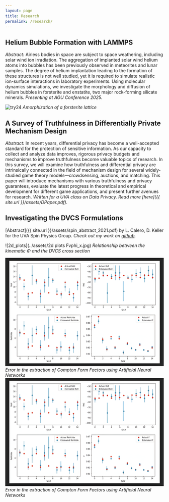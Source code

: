 ```yaml
---
layout: page
title: Research
permalink: /research/
---
```


## Helium Bubble Formation with LAMMPS

*Abstract:* Airless bodies in space are subject to space weathering, including solar wind ion irradiation. The aggregation of implanted solar wind helium atoms into bubbles has been previously observed in meteorites and lunar samples. The degree of helium implantation leading to the formation of these structures is not well studied, yet it is required to simulate realistic ion-surface interactions in laboratory experiments. Using molecular dynamics simulations, we investigate the morphology and diffusion of helium bubbles in forsterite and enstatite, two major rock-forming silicate minerals. *Presenting at AGU Conference 2025.*

![try24](../assets/diffusion_try24_5.gif)
*Amorphization of a forsterite lattice*

## A Survey of Truthfulness in Differentially Private Mechanism Design
*Abstract:* In recent years, differential privacy has become a well-accepted standard for the protection of sensitive information. As our capacity to collect and analyze data improves, rigorous privacy budgets and mechanisms to improve truthfulness become valuable topics of research. In this survey, we will examine how truthfulness and differential privacy are intrinsically connected in the field of mechanism design for several widely-studied game theory models—crowdsensing, auctions, and matching. This paper will introduce mechanisms with various truthfulness and privacy guarantees, evaluate the latest progress in theoretical and empirical development for different game applications, and present further avenues for research. *Written for a UVA class on Data Privacy. Read more [here]({{ site.url }}/assets/DPaper.pdf).*

## Investigating the DVCS Formulations
[Abstract]({{ site.url }}/assets/spin_abstract_2021.pdf) by L. Calero, D. Keller for the UVA Spin Physics Group.
*Check out my work on [github](https://github.com/extraction-tools/ANN/tree/master/Annabel).*

![2d_plots](../assets/2d plots Fvphi_x.jpg)
*Relationship between the kinematic Φ and the DVCS cross section*

![error_graphs](../assets/error_graphs.png)
*Error in the extraction of Compton Form Factors using Artificial Neural Networks*![error_graphs](../assets/error_graphs.png)
*Error in the extraction of Compton Form Factors using Artificial Neural Networks*